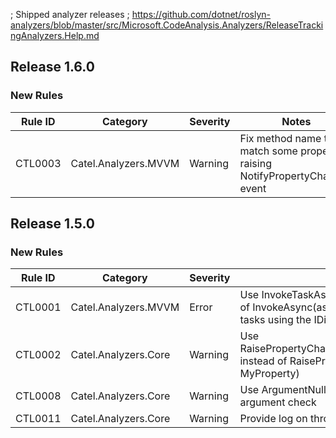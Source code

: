 ﻿; Shipped analyzer releases
; https://github.com/dotnet/roslyn-analyzers/blob/master/src/Microsoft.CodeAnalysis.Analyzers/ReleaseTrackingAnalyzers.Help.md

## Release 1.6.0

### New Rules
Rule ID | Category | Severity | Notes
--------|----------|----------|--------------------
CTL0003 | Catel.Analyzers.MVVM | Warning | Fix method name to match some property raising NotifyPropertyChanged event


## Release 1.5.0

### New Rules
Rule ID | Category | Severity | Notes
--------|----------|----------|--------------------
CTL0001 | Catel.Analyzers.MVVM | Error | Use InvokeTaskAsync(async () => ...) instead of InvokeAsync(async () => ...) when invoking tasks using the IDispatcherService
CTL0002 | Catel.Analyzers.Core | Warning | Use RaisePropertyChanged(nameof(MyProperty)) instead of RaisePropertyChanged(() => MyProperty)
CTL0008 | Catel.Analyzers.Core | Warning | Use ArgumentNullException.ThrowIfNull for argument check
CTL0011 | Catel.Analyzers.Core | Warning | Provide log on throwing exception
